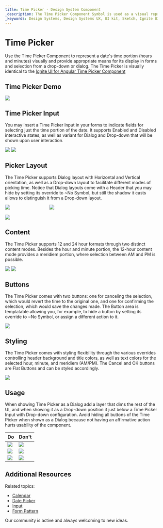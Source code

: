 ```yaml
---
title: Time Picker - Design System Component
_description: The Time Picker Component Symbol is used as a visual representation of time providing the necessary mechanisms for time picking.
_keywords: Design Systems, Design Systems UX, UI kit, Sketch, Ignite UI for Angular, Sketch to Angular, Sketch to Angular, Angular, Angular Design System, Export code from Sketch, Design Kits for Angular, Sketch HTML, Sketch to HTML, Sketch UI kits
---
```


# Time Picker

Use the Time Picker Component to represent a date's time portion (hours and minutes) visually and provide appropriate means for its display in forms and selection from a drop-down or dialog. The Time Picker is visually identical to the [Ignite UI for Angular Time Picker Component](https://www.infragistics.com/products/ignite-ui-angular/angular/components/time_picker.html)

## Time Picker Demo

<img class="responsive-img" src="../images/timepicker_demo.png" srcset="../images/timepicker_demo@2x.png 2x" />

## Time Picker Input

You may insert a Time Picker Input in your forms to indicate fields for selecting just the time portion of the date. It supports Enabled and Disabled interactive states, as well as variant for Dialog and Drop-down that will be shown upon user interaction.

<img class="responsive-img" src="../images/timepicker_enabled.png" srcset="../images/timepicker_enabled@2x.png 2x" />
<img class="responsive-img" src="../images/timepicker_disabled.png" srcset="../images/timepicker_disabled@2x.png 2x" />

## Picker Layout

The Time Picker supports Dialog layout with Horizontal and Vertical orientation, as well as a Drop-down layout to facilitate different modes of picking time. Notice that Dialog layouts come with a Header that you may hide by setting its override to ~No Symbol, but still the shadow it casts allows to distinguish it from a Drop-down layout.

<img class="responsive-img" src="../images/timepicker_horizontal.png" srcset="../images/timepicker_horizontal@2x.png 2x" />         
<img class="responsive-img" src="../images/timepicker_vertical.png" srcset="../images/timepicker_vertical@2x.png 2x" />

<img class="responsive-img" src="../images/timepicker_dropdown.png" srcset="../images/timepicker_dropdown@2x.png 2x" />

## Content

The Time Picker supports 12 and 24 hour formats through two distinct content modes. Besides the hour and minute portion, the 12-hour content mode provides a meridiem portion, where selection between AM and PM is possible.

<img class="responsive-img" src="../images/timepicker_dropdown.png" srcset="../images/timepicker_dropdown@2x.png 2x" />
<img class="responsive-img" src="../images/timepicker_24mode.png" srcset="../images/timepicker_24mode@2x.png 2x" />

## Buttons

The Time Picker comes with two buttons: one for canceling the selection, which would revert the time to the original one, and one for confirming the selection, which would save the changes made. The Button area is templatable allowing you, for example, to hide a button by setting its override to ~No Symbol, or assign a different action to it.

<img class="responsive-img" src="../images/timepicker_buttons.png" srcset="../images/timepicker_buttons@2x.png 2x" />

## Styling

The Time Picker comes with styling flexibility through the various overrides controlling header background and title colors, as well as text colors for the selected hour, minute, and meridiem (AM/PM). The Cancel and OK buttons are Flat Buttons and can be styled accordingly.

<img class="responsive-img" src="../images/timepicker_styling.png" srcset="../images/timepicker_styling@2x.png 2x" />

## Usage

When showing Time Picker as a Dialog add a layer that dims the rest of the UI, and when showing it as a Drop-down position it just below a Time Picker Input with Drop-down configuration. Avoid hiding all buttons of the Time Picker when shown as a Dialog because not having an affirmative action hurts usability of the component.

| Do                                                                                     | Don't                                                                                      |
| -------------------------------------------------------------------------------------- | ------------------------------------------------------------------------------------------ |
| <img class="responsive-img" src="../images/timepicker_do1.png" srcset="../images/timepicker_do1@2x.png 2x" /> | <img class="responsive-img" src="../images/timepicker_dont1.png" srcset="../images/timepicker_dont1@2x.png 2x" /> |
| <img class="responsive-img" src="../images/timepicker_do3.png" srcset="../images/timepicker_do3@2x.png 2x" /> | <img class="responsive-img" src="../images/timepicker_dont3.png" srcset="../images/timepicker_dont3@2x.png 2x" /> |
| <img class="responsive-img" src="../images/timepicker_do2.png" srcset="../images/timepicker_do2@2x.png 2x" /> | <img class="responsive-img" src="../images/timepicker_dont2.png" srcset="../images/timepicker_dont2@2x.png 2x" /> |

## Additional Resources

Related topics:

- [Calendar](calendar.md)
- [Date Picker](date-picker.md)
- [Input](input.md)
- [Form Pattern](../patterns/form.md)
  <div class="divider--half"></div>

Our community is active and always welcoming to new ideas.


